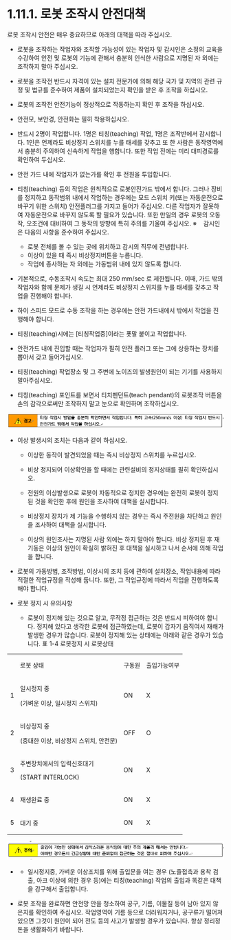 ﻿# 1.11.1. 로봇 조작시 안전대책

로봇 조작시 안전은 매우 중요하므로 아래의 대책을 따라 주십시오.

* 로봇을 조작하는 작업자와 조작할 가능성이 있는 작업자 및 감시인은 소정의 교육을 수강하여 안전 및 로봇의 기능에 관해서 충분히 인식한 사람으로 지명된 자 외에는 조작하지 말아 주십시오.

* 로봇을 조작전 반드시 자격이 있는 설치 전문가에 의해 해당 국가 및 지역의 관련 규정 및 법규를 준수하여 제품이 설치되었는지 확인을 받은 후 조작을 하십시오.

* 로봇의 조작전 안전기능이 정상적으로 작동하는지 확인 후 조작을 하십시오.

* 안전모, 보안경, 안전화는 필히 착용하십시오. 

* 반드시 2명이 작업합니다. 1명은 티칭(teaching) 작업, 1명은 조작반에서 감시합니다. 1인은 언제라도 비상정지 스위치를 누를 태세를 갖추고 또 한 사람은 동작영역에서 충분히 주의하여 신속하게 작업을 행합니다. 또한 작업 전에는 미리 대피경로를 확인하여 두십시오.

* 안전 가드 내에 작업자가 없는가를 확인 후 전원을 투입합니다.

* 티칭(teaching) 등의 작업은 원칙적으로 로봇안전가드 밖에서 합니다. 그러나 장비를 정지하고 동작범위 내에서 작업하는 경우에는 모드 스위치 키(또는 자동운전으로 바꾸기 위한 스위치) 안전플러그를 가지고 들어가 주십시오. 다른 작업자가 잘못하여 자동운전으로 바꾸지 않도록 할 필요가 있습니다. 또한 만일의 경우 로봇의 오동작, 오조건에 대비하여 그 동작의 방향에 특히 주의를 기울여 주십시오.
※    감시인은 다음의 사항을 준수하여 주십시오.
  - 로봇 전체를 볼 수 있는 곳에 위치하고 감시의 직무에 전념합니다.
  - 이상이 있을 때 즉시 비상정지버튼을 누릅니다.
  - 작업에 종사하는 자 외에는 가동범위 내에 있지 않도록 합니다.

* 기본적으로, 수동조작시 속도는 최대 250 mm/sec 로 제한됩니다. 이때, 가드 밖의 작업자와 함께 문제가 생길 시 언제라도 비상정지 스위치를 누를 태세를 갖추고 작업을 진행해야 합니다.

* 하이 스피드 모드로 수동 조작을 하는 경우에는 안전 가드내에서 밖에서 작업을 진행해야 합니다.

* 티칭(teaching)시에는 \[티칭작업중\]이라는 푯말 붙이고 작업합니다. 

* 안전가드 내에 진입할 때는 작업자가 필히 안전 플러그 또는 그에 상응하는 장치를 뽑아서 갖고 들어가십시오.

* 티칭(teaching) 작업장소 및 그 주변에 노이즈의 발생원인이 되는 기기를 사용하지 말아주십시오.

* 티칭(teaching) 포인트를 보면서 티치펜던트(teach pendant)의 로봇조작 버튼을 손의 감각으로써만 조작하지 말고 눈으로 확인하며 조작하십시오.

![프레임없음|748x748픽셀](../../_assets/1.11.1._로봇_조작시_안전대책(Hi6)-경고.png  )

* 이상 발생시의 조치는 다음과 같이 하십시오.

  - 이상한 동작이 발견되었을 때는 즉시 비상정지 스위치를 누르십시오.

  - 비상 정지되어 이상확인을 할 때에는 관련설비의 정지상태를 필히 확인하십시오.

  - 전원의 이상발생으로 로봇이 자동적으로 정지한 경우에는 완전히 로봇이 정지된 것을 확인한 후에 원인을 조사하여 대책을 실시합니다.

  - 비상정지 장치가 제 기능을 수행하지 않는 경우는 즉시 주전원을 차단하고 원인을 조사하여 대책을 실시합니다.

  - 이상의 원인조사는 지명된 사람 외에는 하지 말아야 합니다. 비상 정지된 후 재기동은 이상의 원인이 확실히 밝혀진 후 대책을 실시하고 나서 순서에 의해 작업을 합니다.

* 로봇의 가동방법, 조작방법, 이상시의 조치 등에 관하여 설치장소, 작업내용에 따라 적절한 작업규정을 작성해 둡니다. 또한, 그 작업규정에 따라서 작업을 진행하도록 해야 합니다.

* 로봇 정지 시 유의사항
  - 로봇이 정지해 있는 것으로 알고, 무작정 접근하는 것은 반드시 피하여야 합니다. 정지해 있다고 생각한 로봇에 접근하였는데, 로봇이 갑자기 움직여서 재해가 발생한 경우가 많습니다. 로봇이 정지해 있는 상태에는 아래와 같은 경우가 있습니다.
표 1-4 로봇정지 시 로봇상태
<table>
<tbody>
<tr class="odd">
<td></td>
<td><p>로봇 상태</p></td>
<td><p>구동원</p></td>
<td><p>출입가능여부</p></td>
</tr>
<tr class="even">
<td><p>1</p></td>
<td><p>일시정지 중</p>
<p>(가벼운 이상, 일시정지 스위치)</p></td>
<td><p>ON</p></td>
<td><p>X</p></td>
</tr>
<tr class="odd">
<td><p>2</p></td>
<td><p>비상정지 중</p>
<p>(중대한 이상, 비상정지 스위치, 안전문)</p></td>
<td><p>OFF</p></td>
<td><p>O</p></td>
</tr>
<tr class="even">
<td><p>3</p></td>
<td><p>주변장치에서의 입력신호대기</p>
<p>(START INTERLOCK)</p></td>
<td><p>ON</p></td>
<td><p>X</p></td>
</tr>
<tr class="odd">
<td><p>4</p></td>
<td><p>재생완료 중</p></td>
<td><p>ON</p></td>
<td><p>X</p></td>
</tr>
<tr class="even">
<td><p>5</p></td>
<td><p>대기 중</p></td>
<td><p>ON</p></td>
<td><p>X</p></td>
</tr>
</tbody>
</table>

![프레임없음|748x748픽셀](../../_assets/1.11.1._로봇_조작시_안전대책(Hi6)-주의.png  )

*   
  - 일시정지중, 가벼운 이상조치를 위해 출입문을 여는 경우 (노즐접촉과 용착 검출, 아크 이상에 의한 경우 등)에는 티칭(teaching) 작업의 출입과 똑같은 대책을 강구해서 출입합니다.

* 로봇 조작을 완료하면 안전망 안을 청소하여 공구, 기름, 이물질 등이 남아 있지 않은지를 확인하여 주십시오. 작업영역이 기름 등으로 더러워지거나, 공구류가 떨어져 있으면 그것이 원인이 되어 전도 등의 사고가 발생할 경우가 있습니다. 항상 정리정돈을 생활화하기 바랍니다.
